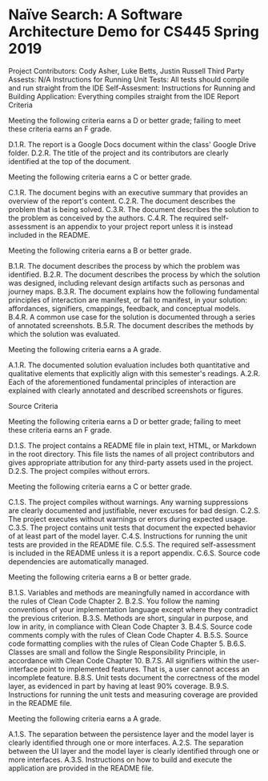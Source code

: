 # Na&iuml;ve Search: A Software Architecture Demo for CS445 Spring 2019
Project Contributors: Cody Asher, Luke Betts, Justin Russell
Third Party Assests: N/A
Instructions for Running Unit Tests: All tests should compile and run straight from the IDE
Self-Assesment:
Instructions for Running and Building Application:  Everything compiles straight from the IDE
Report Criteria

Meeting the following criteria earns a D or better grade; failing to meet these criteria earns an F grade.

  D.1.R. The report is a Google Docs document within the class' Google Drive folder.
  D.2.R. The title of the project and its contributors are clearly identified at the top of the document.
  
Meeting the following criteria earns a C or better grade.

  C.1.R. The document begins with an executive summary that provides an overview of the report's content.
  C.2.R. The document describes the problem that is being solved.
  C.3.R. The document describes the solution to the problem as conceived by the authors.
  C.4.R. The required self-assessment is an appendix to your project report unless it is instead included in the README.
  
Meeting the following criteria earns a B or better grade.

  B.1.R. The document describes the process by which the problem was identified.
  B.2.R. The document describes the process by which the solution was designed, including relevant design artifacts such as personas and journey maps.
  B.3.R. The document explains how the following fundamental principles of interaction are manifest, or fail to manifest, in your solution: affordances, signifiers, cmappings, feedback, and conceptual models.
  B.4.R. A common use case for the solution is documented through a series of annotated screenshots.
  B.5.R. The document describes the methods by which the solution was evaluated.

Meeting the following criteria earns a A grade.

  A.1.R. The documented solution evaluation includes both quantitative and qualitative elements that explicitly align with this semester's readings.
  A.2.R. Each of the aforementioned fundamental principles of interaction are explained with clearly annotated and described screenshots or figures.

Source Criteria

Meeting the following criteria earns a D or better grade; failing to meet these criteria earns an F grade.

  D.1.S. The project contains a README file in plain text, HTML, or Markdown in the root directory. This file lists the names of all project contributors and gives appropriate attribution for any third-party assets used in the project.
  D.2.S. The project compiles without errors.

Meeting the following criteria earns a C or better grade.

  C.1.S. The project compiles without warnings. Any warning suppressions are clearly documented and justifiable, never excuses for bad design.
  C.2.S. The project executes without warnings or errors during expected usage.
  C.3.S. The project contains unit tests that document the expected behavior of at least part of the model layer.
  C.4.S. Instructions for running the unit tests are provided in the README file.
  C.5.S. The required self-assessment is included in the README unless it is a report appendix.
  C.6.S. Source code dependencies are automatically managed.

Meeting the following criteria earns a B or better grade.

  B.1.S. Variables and methods are meaningfully named in accordance with the rules of Clean Code Chapter 2.
  B.2.S. You follow the naming conventions of your implementation language except where they contradict the previous criterion.
  B.3.S. Methods are short, singular in purpose, and low in arity, in compliance with Clean Code Chapter 3.
  B.4.S. Source code comments comply with the rules of Clean Code Chapter 4.
  B.5.S. Source code formatting complies with the rules of Clean Code Chapter 5.
  B.6.S. Classes are small and follow the Single Responsibility Principle, in accordance with Clean Code Chapter 10.
  B.7.S. All signifiers within the user-interface point to implemented features. That is, a user cannot access an incomplete feature.
  B.8.S. Unit tests document the correctness of the model layer, as evidenced in part by having at least 90% coverage.
  B.9.S. Instructions for running the unit tests and measuring coverage are provided in the README file.

Meeting the following criteria earns a A grade.

  A.1.S. The separation between the persistence layer and the model layer is clearly identified through one or more interfaces.
  A.2.S. The separation between the UI layer and the model layer is clearly identified through one or more interfaces.
  A.3.S. Instructions on how to build and execute the application are provided in the README file.
